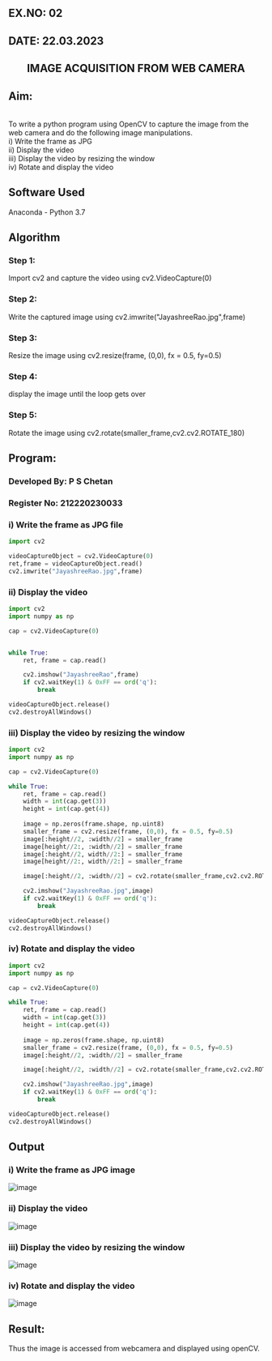 ## EX.NO: 02<br>
## DATE: 22.03.2023
## <p align="center">IMAGE ACQUISITION FROM WEB CAMERA</p>
 
## Aim:
<br>
To write a python program using OpenCV to capture the image from the web camera and do the following image manipulations.
<br>
i) Write the frame as JPG 
<br>ii) Display the video 
<br>iii) Display the video by resizing the window
<br>iv) Rotate and display the video

## Software Used
Anaconda - Python 3.7

## Algorithm

### Step 1:
Import cv2 and capture the video using cv2.VideoCapture(0)

### Step 2:
Write the captured image using cv2.imwrite("JayashreeRao.jpg",frame)

### Step 3:
Resize the image using cv2.resize(frame, (0,0), fx = 0.5, fy=0.5)

### Step 4:
display the image until the loop gets over

### Step 5:
Rotate the image using cv2.rotate(smaller_frame,cv2.cv2.ROTATE_180)

## Program:

### Developed By: P S Chetan
### Register No: 212220230033

### i) Write the frame as JPG file
```python
import cv2

videoCaptureObject = cv2.VideoCapture(0)
ret,frame = videoCaptureObject.read()
cv2.imwrite("JayashreeRao.jpg",frame)
```

### ii) Display the video
```python
import cv2
import numpy as np

cap = cv2.VideoCapture(0)


while True:
    ret, frame = cap.read()

    cv2.imshow("JayashreeRao",frame)
    if cv2.waitKey(1) & 0xFF == ord('q'):
        break

videoCaptureObject.release()
cv2.destroyAllWindows()
```

### iii) Display the video by resizing the window
```python
import cv2
import numpy as np

cap = cv2.VideoCapture(0)

while True:
    ret, frame = cap.read()
    width = int(cap.get(3))
    height = int(cap.get(4))
    
    image = np.zeros(frame.shape, np.uint8)
    smaller_frame = cv2.resize(frame, (0,0), fx = 0.5, fy=0.5)
    image[:height//2, :width//2] = smaller_frame
    image[height//2:, :width//2] = smaller_frame
    image[:height//2, width//2:] = smaller_frame
    image[height//2:, width//2:] = smaller_frame

    image[:height//2, :width//2] = cv2.rotate(smaller_frame,cv2.cv2.ROTATE_180)

    cv2.imshow("JayashreeRao.jpg",image)
    if cv2.waitKey(1) & 0xFF == ord('q'):
        break

videoCaptureObject.release()
cv2.destroyAllWindows()
```

### iv) Rotate and display the video
```python
import cv2
import numpy as np

cap = cv2.VideoCapture(0)

while True:
    ret, frame = cap.read()
    width = int(cap.get(3))
    height = int(cap.get(4))
    
    image = np.zeros(frame.shape, np.uint8)
    smaller_frame = cv2.resize(frame, (0,0), fx = 0.5, fy=0.5)
    image[:height//2, :width//2] = smaller_frame

    image[:height//2, :width//2] = cv2.rotate(smaller_frame,cv2.cv2.ROTATE_180)

    cv2.imshow("JayashreeRao.jpg",image)
    if cv2.waitKey(1) & 0xFF == ord('q'):
        break

videoCaptureObject.release()
cv2.destroyAllWindows()
```

## Output

### i) Write the frame as JPG image

![image](https://user-images.githubusercontent.com/74660507/161384406-a66c146b-391f-442b-9ad1-2f4f356715db.png)

### ii) Display the video

![image](https://user-images.githubusercontent.com/74660507/161384422-92e2ed7b-a2dc-496c-8063-172615adfcc9.png)

### iii) Display the video by resizing the window

![image](https://user-images.githubusercontent.com/74660507/161384444-ca840796-8cfc-41c9-89e7-955d83833836.png)

### iv) Rotate and display the video

![image](https://user-images.githubusercontent.com/74660507/161384458-f144bff1-301b-4f89-8b6b-518f4c22c90a.png)

## Result:
Thus the image is accessed from webcamera and displayed using openCV.
